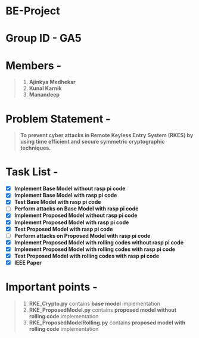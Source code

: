 # BE-Project
# Group ID - GA5
# Members - 
> 1. **Ajinkya Medhekar**
> 2. **Kunal Karnik**
> 3. **Manandeep**

# Problem Statement -
>**To prevent cyber attacks in Remote Keyless Entry System (RKES) by using time efficient and secure symmetric cryptographic techniques.**

# Task List -
- [x] **Implement Base Model without rasp pi code**
- [x] **Implement Base Model with rasp pi code**
- [x] **Test Base Model with rasp pi code**
- [ ] **Perform attacks on Base Model with rasp pi code**
- [x] **Implement Proposed Model without rasp pi code**
- [x] **Implement Proposed Model with rasp pi code**
- [x] **Test Proposed Model with rasp pi code**
- [ ] **Perform attacks on Proposed Model with rasp pi code**
- [x] **Implement Proposed Model with rolling codes without rasp pi code**
- [x] **Implement Proposed Model with rolling codes with rasp pi code**
- [x] **Test Proposed Model with rolling codes with rasp pi code**
- [x] **IEEE Paper**

# Important points -
> 1. **RKE_Crypto.py** contains **base model** implementation
> 2. **RKE_ProposedModel.py** contains **proposed model without rolling code** implementation
> 3. **RKE_ProposedModelRolling.py** contains **proposed model with rolling code** implementation
